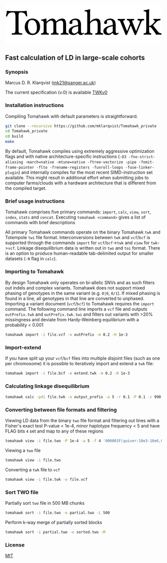 ![screenshot](tomahawk.png)
## Fast calculation of LD in large-scale cohorts
### Synopsis

Marcus D. R. Klarqvist (<mk21@sanger.ac.uk>)

The current specification (v.0) is available [TWKv0](spec/TWKv0.pdf)

### Installation instructions
Compiling Tomahawk with default parameters is straightforward.
```bash
git clone --recursive https://github.com/mklarqvist/Tomahawk_private
cd Tomahawk_private
cd build
make
```
By default, Tomahawk compiles using extremely aggressive optimization flags and with
native architecture-specific instructions
(`-O3 -fno-strict-aliasing -march=native -mtune=native -ftree-vectorize -pipe
  -fomit-frame-pointer -flto -frename-registers -funroll-loops -fuse-linker-plugin`)
and internally compiles for the most recent SIMD-instruction set available.
This might result in additional effort when submitting jobs to
computer farms/clouds with a hardware architecture that is different from the compiled target.

### Brief usage instructions
Tomahawk comprises five primary commands: `import`, `calc`, `view`, `sort`, `index`,
`stats` and `concat`.
Executing `tomahawk <command>` gives a list of commands with brief descriptions

All primary Tomahawk commands operate on the binary Tomahawk `twk` and Totempole `twi` file
format. Interconversions between `twk` and `vcf`/`bcf` is supported through the
commands `import` for `vcf`/`bcf`->`twk` and `view` for `twk`->`vcf`. Linkage
disequilibrium data is written out in `two` and `toi` format. There is an option
to produce human-readable tab-delimited output for smaller datasets (`-N` flag in `calc`).

### Importing to Tomahawk
By design Tomahawk only operates on bi-allelic SNVs and as such filters out
indels and complex variants. Tomahawk does not support mixed phasing of genotypes
in the same variant (e.g. `0|0`, `0/1`). If mixed phasing is found in a line,
all genotypes in that line are converted to unphased. Importing a variant document (`vcf`/`bcf`)
to Tomahawk requires the `import` command.
The following command line imports a `vcf` file and outputs `outPrefix.twk` and
`outPrefix.twk.twi` and filters out variants with >20% missingness and deviate
from Hardy-Weinberg equilibrium with a probability < 0.001
```bash
tomahawk import -i file.vcf -o outPrefix -m 0.2 -H 1e-3
```

### Import-extend
If you have split up your `vcf`/`bcf` files into multiple disjoint files (such as one per chromosome) it is possible to iteratively import and extend a `twk` file:
```bash
tomahawk import -i file.bcf -e extend.twk -m 0.2 -H 1e-3
```

### Calculating linkage disequilibrium
```bash
tomahawk calc -pdi file.twk -o output_prefix -a 5 -r 0.1 -P 0.1 -c 990 -C 1 -t 28
```

### Converting between file formats and filtering
Viewing LD data from the binary `two` file format and filtering out lines with a
Fisher's exact test P-value < 1e-4, minor haplotype frequency < 5 and have
FLAG bits `4` set and map to any of these regions
 ```bash
 tomahawk view -i file.two -P 1e-4 -a 5 -f 4 '000001F|quiver:10e3-10e6,000004F|quiver:0-10e6' '000006F|quiver' '000007F|quiver:000009F|quiver'
 ```

 Viewing a `two` file
 ```bash
tomahawk view -i file.two
 ```

Converting a `twk` file to `vcf`
 ```bash
 tomahawk view -i file.twk -o file.vcf
 ```

### Sort TWO file
Partially sort `two` file in 500 MB chunks
```bash
tomahawk sort -i file.two -o partial.two -L 500
```

Perform k-way merge of partially sorted blocks
```bash
tomahawk sort -i partial.two -o sorted.two -M
```


 ### License
 [MIT](LICENSE)

